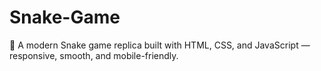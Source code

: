 # Snake-Game
🐍 A modern Snake game replica built with HTML, CSS, and JavaScript — responsive, smooth, and mobile-friendly.
